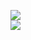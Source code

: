 [![](https://img.shields.io/badge/Made%20With-Github%20Spray-lightgrey.svg?style=for-the-badge&logo=github)](https://github.com/Annihil/github-spray#17934)  
[![](https://i.imgur.com/2DrTn0Z.gif)](https://github.com/Annihil/github-spray)